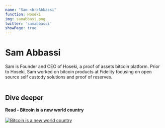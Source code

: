 ```yaml
---
name: "Sam <br>Abbassi"
function: Hoseki
img: samabbasi.png
twitter: 'samabbassi'
showPage: true
---
```


# Sam Abbassi
 
Sam is Founder and CEO of Hoseki, a proof of assets bitcoin platform. Prior to Hoseki, Sam worked on bitcoin products at Fidelity focusing on open source self custody solutions and proof of reserves.
<br><br>

## Dive deeper


<div class="grid grid-cols-2 gap-5">
<div class="p-3 my-2">

**Read - Bitcoin is a new world country**  <br><br>
[![Bitcoin is a new world country](/content/samabbassi1.png)](https://bitcoinmagazine.com/culture/bitcoin-is-a-new-world-country/)
</div>

</div>

<br>







